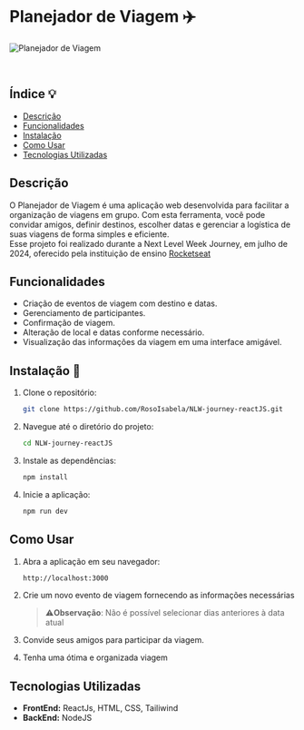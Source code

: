 # Planejador de Viagem ✈️

![Planejador de Viagem](/frontend/public/planejador_de_viagem.png)

<br>

## Índice 💡

- [Descrição](#descrição)
- [Funcionalidades](#funcionalidades)
- [Instalação](#instalação)
- [Como Usar](#como-usar)
- [Tecnologias Utilizadas](#tecnologias-utilizadas)


## Descrição 

O Planejador de Viagem é uma aplicação web desenvolvida para facilitar a organização de viagens em grupo. Com esta ferramenta, você pode convidar amigos, definir destinos, escolher datas e gerenciar a logística de suas viagens de forma simples e eficiente.\
Esse projeto foi realizado durante a Next Level Week Journey, em julho de 2024, oferecido pela instituição de ensino [Rocketseat](https://app.rocketseat.com.br/)  


## Funcionalidades

- Criação de eventos de viagem com destino e datas.
- Gerenciamento de participantes.
- Confirmação de viagem.
- Alteração de local e datas conforme necessário.
- Visualização das informações da viagem em uma interface amigável.


## Instalação 📲

1. Clone o repositório:
    ```bash
    git clone https://github.com/RosoIsabela/NLW-journey-reactJS.git
    ```
2. Navegue até o diretório do projeto:
    ```bash
    cd NLW-journey-reactJS
    ```
3. Instale as dependências:
    ```bash
    npm install
    ```
4. Inicie a aplicação:
    ```bash
    npm run dev
    ```


## Como Usar

1. Abra a aplicação em seu navegador:
    ```bash
    http://localhost:3000
    ```

2. Crie um novo evento de viagem fornecendo as informações necessárias
    > ⚠️**Observação**:
    > Não é possível selecionar dias anteriores à data atual
 

3. Convide seus amigos para participar da viagem.

4. Tenha uma ótima e organizada viagem 


## Tecnologias Utilizadas

- **FrontEnd:** ReactJs, HTML, CSS, Tailiwind
- **BackEnd:** NodeJS

